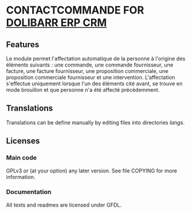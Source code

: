# CONTACTCOMMANDE FOR [DOLIBARR ERP CRM](https://www.dolibarr.org)

## Features

Le module permet l'affectation automatique de la personne à l'origine des éléments suivants : une commande, une commande fournisseur, une facture, une facture fournisseur, une proposition commerciale, une proposition commerciale fournisseur et une intervention.
L'affectation s'effectue uniquement lorsque l'un des éléments cité avant, se trouve en mode brouillon et que personne n'a été affecté précédemment.

## Translations

Translations can be define manually by editing files into directories *langs*.

## Licenses

### Main code

GPLv3 or (at your option) any later version. See file COPYING for more information.

### Documentation

All texts and readmes are licensed under GFDL.
